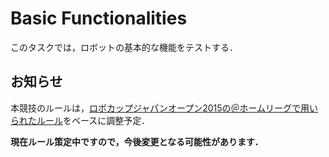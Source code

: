 # Basic Functionalities
このタスクでは，ロボットの基本的な機能をテストする．

## お知らせ
本競技のルールは，[ロボカップジャパンオープン2015の＠ホームリーグで用いられたルール](basicfunctionalities_slide.pdf)をベースに調整予定．


**現在ルール策定中ですので，今後変更となる可能性があります．**
